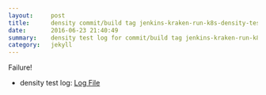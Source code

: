 ```yaml
---
layout:     post
title:      density commit/build tag jenkins-kraken-run-k8s-density-tests-104-3
date:       2016-06-23 21:40:49
summary:    density test log for commit/build tag jenkins-kraken-run-k8s-density-tests-104-3.
category:   jekyll
---
```


Failure!

- density test log: [Log File](http://s3-us-west-2.amazonaws.com/kraken-e2e-logs/density/jenkins-kraken-run-k8s-density-tests-104-3/build-log.txt)
